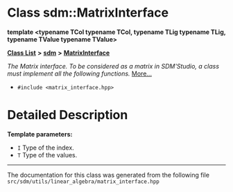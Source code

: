 
# Class sdm::MatrixInterface

<link rel="stylesheet" href="https://cdnjs.cloudflare.com/ajax/libs/KaTeX/0.5.1/katex.min.css">
<link rel="stylesheet" href="https://cdn.jsdelivr.net/github-markdown-css/2.2.1/github-markdown.css"/>


**template &lt;typename TCol typename TCol, typename TLig typename TLig, typename TValue typename TValue&gt;**


[**Class List**](annotated.md) **>** [**sdm**](namespacesdm.md) **>** [**MatrixInterface**](classsdm_1_1MatrixInterface.md)



_The Matrix interface. To be considered as a matrix in SDM'Studio, a class must implement all the following functions._ [More...](#detailed-description)

* `#include <matrix_interface.hpp>`























# Detailed Description




**Template parameters:**


* `I` Type of the index. 
* `T` Type of the values. 



    

------------------------------
The documentation for this class was generated from the following file `src/sdm/utils/linear_algebra/matrix_interface.hpp`